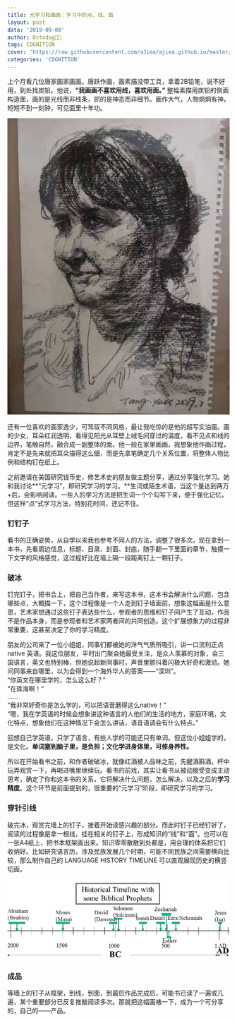 ```yaml
---
title: 元学习和画画：学习中的点、线、面
layout: post
data: '2019-09-08'
author: Octodog🐙🐶
tags: COGNITION
cover: 'https://raw.githubusercontent.com/aJiea/ajiea.github.io/master/_posts/190908/cover.jpg'
categories: 'COGNITION'
---
```



上个月看几位唐家画家画画。唐跃作画，画素描没带工具，拿着2B铅笔，说不好用，到处找炭铅。他说，**“我画画不喜欢用线，喜欢用面。”** 整幅素描用炭铅的侧面构造面，画的是光线而非线条，抓的是神态而非细节。画作大气，人物炯炯有神，短短不到一刻钟，可见面里十年功。
<br/>

![Home](https://raw.githubusercontent.com/aJiea/ajiea.github.io/master/_posts/190908/TANGYUE.jpg)

还有一位喜欢的画家逸少，可驾驭不同风格，最让我吃惊的是他的超写实油画。画的少女，耳朵红润透明，看得见阳光从耳壁上绒毛间穿过的温度，看不见点和线的边界，笔触自然，融合成一副整体的面。他一般在家里画画，我想象他作画过程，肯定不是先来就把耳朵描得这么细，而是先拿笔确定几个关系位置，将整体人物比例和结构钉在纸上。
<br/>

之前邀请在美国研究钱币史，修艺术史的朋友做主题分享，通过分享强化学习。她和我讨论**“元学习”，即研究学习的学习。**生词或陌生术语，当这个量达到两万+后，会影响阅读。一些人的学习方法是把生词一个个勾写下来，便于强化记忆，但这样“点”式学习方法，特别花时间，还记不住。
<br/>

### 钉钉子

看书的正确姿势，从自学以来我也参考不同人的方法，调整了很多次。现在拿到一本书，先看周边信息，标题、目录、封面、封底，随手翻一下里面的章节，触摸一下文字的风格感觉，这过程好比在墙上隔一段距离钉上一颗钉子。
<br/>

### 破冰

钉完钉子，把书合上，把自己当作者，来写这本书，这本书会解决什么问题、包含哪些点，大概描一下，这个过程像是一个人走到钉子墙面前，想象这幅画是什么意思，艺术家想通过这些钉子表达些什么，参观者的思维和钉子间产生了互动，作品不是作品本身，而是参观者和艺术家两者间的共同创造。这个扩展想象力的过程非常重要，这甚至决定了你的学习精度。
<br/>

朋友的公司来了一位小姐姐，同事们都被她的洋气气质所吸引，讲一口流利正点 native 英语。我这位朋友，平时出门聚会她最受关注，是众人羡慕的对象，会三国语言，英文也特别棒，但她说起新同事时，声音里颤抖着闪极大好奇和激动。她问同事来自哪里，以为会得到一个海外华人的答案——“深圳”。<br/>
“你英文在哪里学的，怎么这么好？”<br/>
“在珠海啊！”<br/>
……<br/>
“我非常好奇你是怎么学的，可以把语音磨得这么native！”<br/>
“嗯，我在学英语的时候会想象讲这种语言的人他们的生活的地方，家庭环境，文化特点，想象他们在这种情况下会怎么讲话，语音语调会有什么特点。”
<br/>


回想自己学英语，只学了语言，有些人学的可能还只有单词。但这位小姐姐学的，是文化。**单词塞到脑子里，是负担；文化学进身体里，可修身养性。**
<br/>

所以在开始看书之前，和作者破破冰，就像红酒被人品味之前，先醒酒斟酒，杯中玩弄观赏一下，再喝进嘴里继续玩。看书的前戏，其实让看书从被动接受变成主动思考，确定了你和这本书的关系，它将解决什么问题，怎么解决，以及之后的**学习精度**。这个环节是前面提到的，很重要的“元学习”阶段，即研究学习的学习。
<br/>

### 穿针引线

破完冰，观赏完墙上的钉子，接着开始读感兴趣的部分。而此时钉子已经钉好了，阅读的过程像是拿一根线，挂在相关的钉子上，形成知识的“线”和“面”。也可以在一张A4纸上，把书本框架画出来。知识零零散散到处都是，用合理的体系把它们收纳好。比如研究语言历，涉及民族发展几个时期，可能不同民族之间需要横向比较，那么制作自己的 LANGUAGE HISTORY TIMELINE 可以直观展现历史的横竖切面。
<br/>

![Home](https://raw.githubusercontent.com/aJiea/ajiea.github.io/master/_posts/190908/timeline.jpg)

### 成品

等墙上的钉子从框架，到线，到面，到最后作品完成后，可能书已读了一遍或几遍，某个重要部分已反复推敲阅读多次。那就把这幅画裱一下，成为一个可分享的，自己的——产品。

